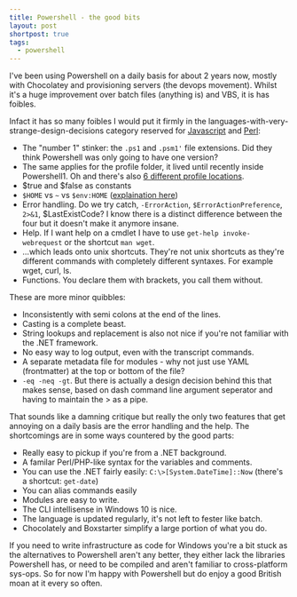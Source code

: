 ```yaml
---
title: Powershell - the good bits
layout: post
shortpost: true
tags:
  - powershell
---
```


I've been using Powershell on a daily basis for about 2 years now, mostly with Chocolatey and provisioning servers (the devops movement). Whilst it's a huge improvement over batch files (anything is)  and VBS, it is has foibles. 

Infact it has so many foibles I would put it firmly in the languages-with-very-strange-design-decisions category reserved for [Javascript](https://www.google.co.uk/search?q=javascript+the+good+parts) and [Perl](http://stackoverflow.com/questions/1995113/strangest-language-feature/1996314#1996314):

- The "number 1" stinker: the `.ps1` and `.psm1'` file extensions. Did they think Powershell was only going to have one version?
- The same applies for the profile folder, it lived until recently inside Powershell1. Oh and there's also [6 different profile locations](https://blogs.technet.microsoft.com/heyscriptingguy/2012/05/21/understanding-the-six-powershell-profiles/).
- $true and $false as constants
- `$HOME` vs `~` vs `$env:HOME` ([explaination here](http://www.beefycode.com/post/The-Difference-Between-~-and-%24home.aspx))
- Error handling. Do we try catch, `-ErrorAction`, `$ErrorActionPreference`, `2>&1`, $LastExistCode? I know there is a distinct difference between the four but it doesn't make it anymore insane.
- Help. If I want help on a cmdlet I have to use `get-help invoke-webrequest` or the shortcut `man wget`. 
- ...which leads onto unix shortcuts. They're not unix shortcuts as they're different commands with completely different syntaxes. For example wget, curl, ls.
- Functions. You declare them with brackets, you call them without.

These are more minor quibbles:

- Inconsistently with semi colons at the end of the lines.
- Casting is a complete beast.
- String lookups and replacement is also not nice if you're not familiar with the .NET framework.
- No easy way to log output, even with the transcript commands.
- A separate metadata file for modules - why not just use YAML (frontmatter) at the top or bottom of the file?
- `-eq -neq -gt`. But there is actually a design decision behind this that makes sense, based on dash command line argument seperator and  having to maintain the > as a pipe.

That sounds like a damning critique but really the only two features that get annoying on a daily basis are the error handling and the help. The shortcomings are in some ways countered by the good parts:

- Really easy to pickup if you're from a .NET background.
- A familar Perl/PHP-like syntax for the variables and comments.
- You can use the .NET fairly easily: `C:\>[System.DateTime]::Now` (there's a shortcut: `get-date`)
- You can alias commands easily
- Modules are easy to write.
- The CLI intellisense in Windows 10 is nice.
- The language is updated regularly, it's not left to fester like batch.
- Chocolately and Boxstarter simplify a large portion of what you do.

If you need to write infrastructure as code for Windows you're a bit stuck as the alternatives to Powershell aren't any better, they either lack the libraries Powershell has, or need to be compiled and aren't familiar to cross-platform sys-ops. So for now I'm happy with Powershell but do enjoy a good British moan at it every so often.